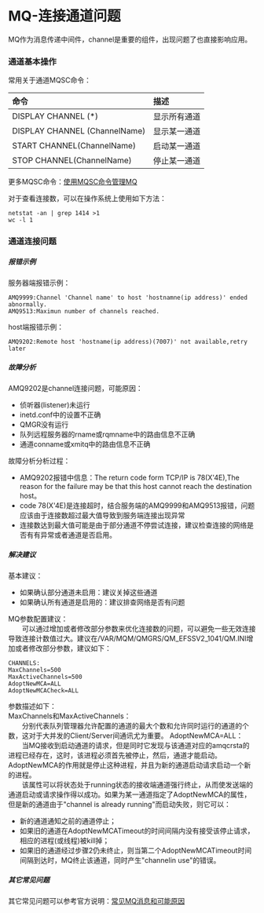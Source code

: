 # MQ-连接通道问题
MQ作为消息传递中间件，channel是重要的组件，出现问题了也直接影响应用。
### 通道基本操作
常用关于通道MQSC命令：

命令|描述
:---|:---
DISPLAY CHANNEL (*) |显示所有通道
DISPLAY CHANNEL (ChannelName)|显示某一通道
START CHANNEL(ChannelName)|启动某一通道
STOP CHANNEL(ChannelName)|停止某一通道

更多MQSC命令：[使用MQSC命令管理MQ](https://www.ibm.com/support/knowledgecenter/SSFKSJ_9.0.0/com.ibm.mq.adm.doc/q020620_.htm)

对于查看连接数，可以在操作系统上使用如下方法：
```
netstat -an | grep 1414 >1 
wc -l 1 
```
### 通道连接问题
##### 报错示例
服务器端报错示例：
```
AMQ9999:Channel 'Channel name' to host 'hostnamne(ip address)' ended abnormally.
AMQ9513:Maximun number of channels reached.
```
host端报错示例：
```
AMQ9202:Remote host 'hostname(ip address)(7007)' not available,retry later
```
##### 故障分析
AMQ9202是channel连接问题，可能原因：
- 侦听器(listener)未运行
- inetd.conf中的设置不正确
- QMGR没有运行
- 队列远程服务器的rname或rqmname中的路由信息​​不正确
- 通道conname或xmitq中的路由信息​​不正确

故障分析分析过程：
- AMQ9202报错中信息：The return code form TCP/IP is 78(X'4E),The reason for the failure may be that this host cannot reach the destination host。
- code 78(X'4E)是连接超时，结合服务端的AMQ9999和AMQ9513报错，问题应该由于连接数超过最大值导致到服务端连接出现异常
- 连接数达到最大值可能是由于部分通道不停尝试连接，建议检查连接的网络是否有有异常或者通道是否启用。

##### 解决建议
基本建议：
- 如果确认部分通道未启用：建议关掉这些通道
- 如果确认所有通道是启用的：建议排查网络是否有问题

MQ参数配置建议：    
&#8195;&#8195;可以通过增加或者修改部分参数来优化连接数的问题，可以避免一些无效连接导致连接计数值过大。建议在/VAR/MQM/QMGRS/QM_EFSSV2_1041/QM.INI增加或者修改部分参数，建议如下：
```
CHANNELS:
MaxChannels=500 
MaxActiveChannels=500
AdoptNewMCA=ALL
AdoptNewMCACheck=ALL
```
参数描述如下：     
MaxChannels和MaxActiveChannels：     
&#8195;&#8195;分别代表队列管理器允许配置的通道的最大个数和允许同时运行的通道的个数，这对于大并发的Client/Server间通讯尤为重要。
AdoptNewMCA=ALL：        
&#8195;&#8195;当MQ接收到启动通道的请求，但是同时它发现与该通道对应的amqcrsta的进程已经存在，这时，该进程必须首先被停止，然后，通道才能启动。AdoptNewMCA的作用就是停止这种进程，并且为新的通道启动请求启动一个新的进程。     
&#8195;&#8195;该属性可以将状态处于running状态的接收端通道强行终止，从而使发送端的通道启动或请求操作得以成功。如果为某一通道指定了AdoptNewMCA的属性，但是新的通道由于"channel is already running"而启动失败，则它可以：
- 新的通道通知之前的通道停止；
- 如果旧的通道在AdoptNewMCATimeout的时间间隔内没有接受该停止请求，相应的进程(或线程)被kill掉；
- 如果旧的通道经过步骤2仍未终止，则当第二个AdoptNewMCATimeout时间间隔到达时，MQ终止该通道，同时产生"channelin use"的错误。

##### 其它常见问题
其它常见问题可以参考官方说明：[常见MQ消息和可能原因](https://www.ibm.com/support/pages/node/707939#9202)

